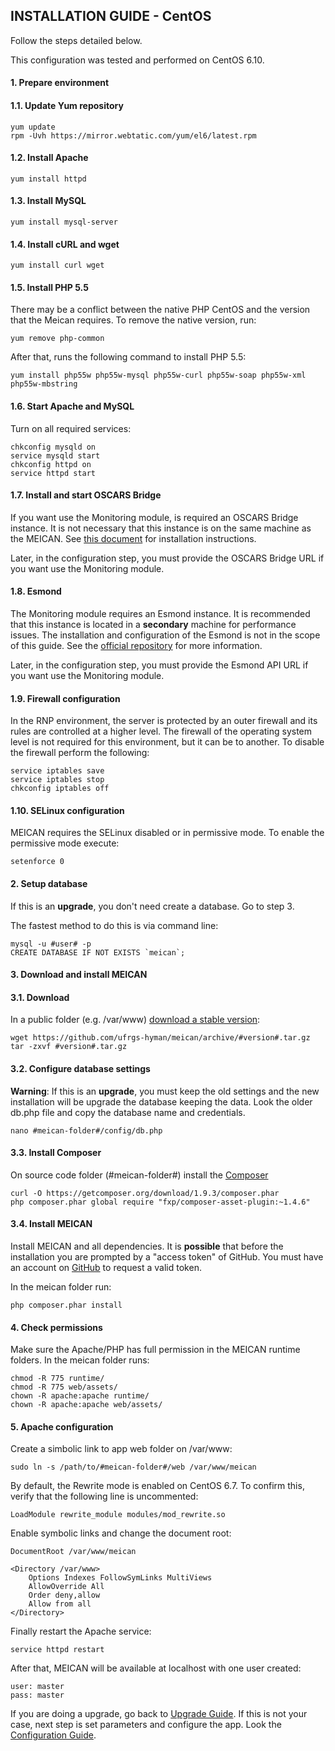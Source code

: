 ## INSTALLATION GUIDE - CentOS

Follow the steps detailed below.

This configuration was tested and performed on CentOS 6.10.

#### 1. Prepare environment

#### 1.1. Update Yum repository
```
yum update
rpm -Uvh https://mirror.webtatic.com/yum/el6/latest.rpm
```
#### 1.2. Install Apache
```
yum install httpd
```

#### 1.3. Install MySQL
```
yum install mysql-server
```

#### 1.4. Install cURL and wget
```
yum install curl wget
```

#### 1.5. Install PHP 5.5

There may be a conflict between the native PHP CentOS and the version that the Meican requires. To remove the native version, run:

```
yum remove php-common
```

After that, runs the following command to install PHP 5.5:

```
yum install php55w php55w-mysql php55w-curl php55w-soap php55w-xml php55w-mbstring
```


#### 1.6. Start Apache and MySQL

Turn on all required services: 

````
chkconfig mysqld on
service mysqld start
chkconfig httpd on
service httpd start
````

#### 1.7. Install and start OSCARS Bridge

If you want use the Monitoring module, is required an OSCARS Bridge instance. It is not necessary that this instance is on the same machine as the MEICAN. See [this document](https://github.com/ufrgs-hyman/oscars-bridge/blob/master/README.md) for installation instructions. 

Later, in the configuration step, you must provide the OSCARS Bridge URL if you want use the Monitoring module.

#### 1.8. Esmond

The Monitoring module requires an Esmond instance. It is recommended that this instance is located in a **secondary** machine for performance issues. The installation and configuration of the Esmond is not in the scope of this guide. See the [official repository](https://github.com/esnet/esmond) for more information.

Later, in the configuration step, you must provide the Esmond API URL if you want use the Monitoring module.

#### 1.9. Firewall configuration

In the RNP environment, the server is protected by an outer firewall and its rules are controlled at a higher level. The firewall of the operating system level is not required for this environment, but it can be to another. To disable the firewall perform the following:

```
service iptables save
service iptables stop
chkconfig iptables off
```

#### 1.10. SELinux configuration

MEICAN requires the SELinux disabled or in permissive mode. To enable the permissive mode execute:

```
setenforce 0
```

#### 2. Setup database

If this is an **upgrade**, you don't need create a database. Go to step 3.

The fastest method to do this is via command line:

```
mysql -u #user# -p
CREATE DATABASE IF NOT EXISTS `meican`;
```

#### 3. Download and install MEICAN

#### 3.1. Download

In a public folder (e.g. /var/www) [download a stable version](https://github.com/ufrgs-hyman/meican/releases):

```
wget https://github.com/ufrgs-hyman/meican/archive/#version#.tar.gz
tar -zxvf #version#.tar.gz
```

#### 3.2. Configure database settings

**Warning**: If this is an **upgrade**, you must keep the old settings and the new installation will be upgrade the database keeping the data. Look the older db.php file and copy the database name and credentials.

```
nano #meican-folder#/config/db.php
```

#### 3.3. Install Composer

On source code folder (#meican-folder#) install the [Composer](https://getcomposer.org)

```
curl -O https://getcomposer.org/download/1.9.3/composer.phar
php composer.phar global require "fxp/composer-asset-plugin:~1.4.6"
```

#### 3.4. Install MEICAN

Install MEICAN and all dependencies. It is **possible** that before the installation you are prompted by a "access token" of GitHub. You must have an account on [GitHub](https://github.com/settings/tokens) to request a valid token. 

In the meican folder run:

```
php composer.phar install
```

#### 4. Check permissions

Make sure the Apache/PHP has full permission in the MEICAN runtime folders. In the meican folder runs:
```
chmod -R 775 runtime/
chmod -R 775 web/assets/
chown -R apache:apache runtime/
chown -R apache:apache web/assets/
```

#### 5. Apache configuration

Create a simbolic link to app web folder on /var/www:

```
sudo ln -s /path/to/#meican-folder#/web /var/www/meican
```

By default, the Rewrite mode is enabled on CentOS 6.7. To confirm this, verify that the following line is uncommented:

```
LoadModule rewrite_module modules/mod_rewrite.so
```

Enable symbolic links and change the document root:

```
DocumentRoot /var/www/meican

<Directory /var/www>
    Options Indexes FollowSymLinks MultiViews
    AllowOverride All
    Order deny,allow
    Allow from all
</Directory>
```

Finally restart the Apache service:

```
service httpd restart
```

After that, MEICAN will be available at localhost with one user created:

```
user: master
pass: master
```

If you are doing a upgrade, go back to [Upgrade Guide](https://github.com/ufrgs-hyman/meican/blob/master/docs/guide/upgrade.md). If this is not your case, next step is set parameters and configure the app. Look the [Configuration Guide](https://github.com/ufrgs-hyman/meican/blob/master/docs/guide/configuration.md).
